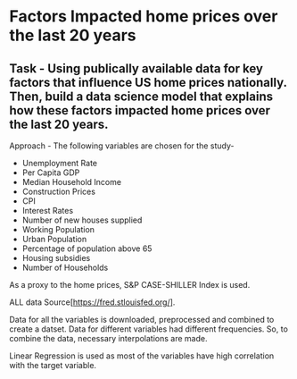 # Factors Impacted home prices over the last 20 years

## Task - Using publically available data for key factors that influence US home prices nationally. Then, build a data science model that explains how these factors impacted home prices over the last 20 years.

Approach - The following variables are chosen for the study-
- Unemployment Rate
- Per Capita GDP
- Median Household Income
- Construction Prices
- CPI 
- Interest Rates
- Number of new houses supplied
- Working Population
- Urban Population
- Percentage of population above 65
- Housing subsidies
- Number of Households

As a proxy to the home prices, S&P CASE-SHILLER Index is used. 

ALL data Source[https://fred.stlouisfed.org/].

Data for all the variables is downloaded, preprocessed and combined to create a datset. Data for different variables had different frequencies. So, to combine the data, necessary interpolations are made.

Linear Regression is used as most of the variables have high correlation with the target variable.

